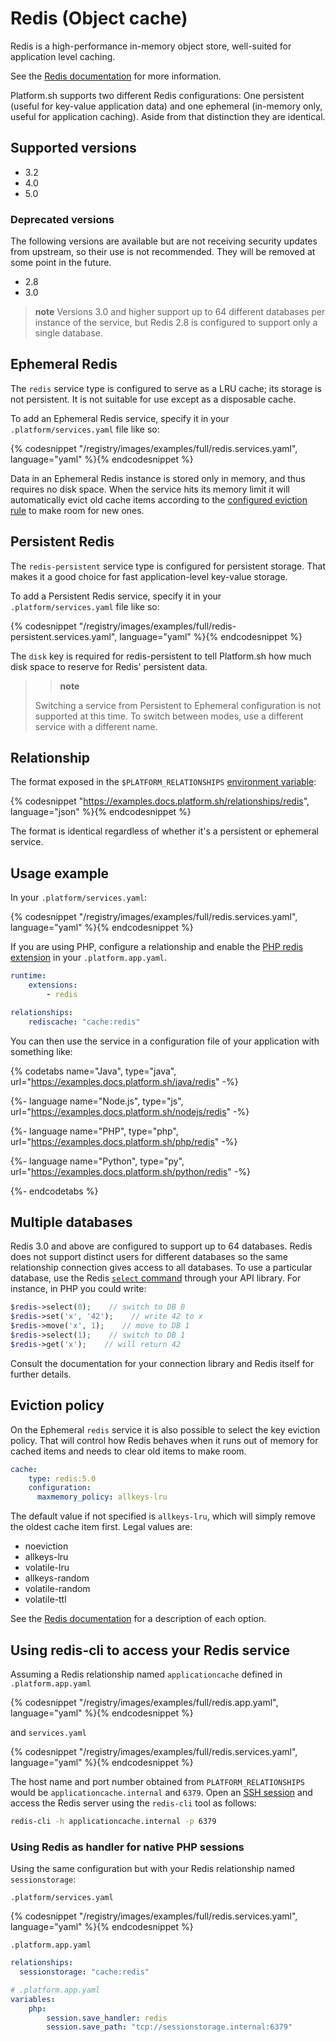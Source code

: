 # Redis (Object cache)

Redis is a high-performance in-memory object store, well-suited for application level caching.

See the [Redis documentation](https://redis.io/documentation) for more information.

Platform.sh supports two different Redis configurations: One persistent (useful for key-value application data) and one ephemeral (in-memory only, useful for application caching).  Aside from that distinction they are identical.

## Supported versions

* 3.2
* 4.0
* 5.0

### Deprecated versions

The following versions are available but are not receiving security updates from upstream, so their use is not recommended. They will be removed at some point in the future.

* 2.8
* 3.0

> **note**
> Versions 3.0 and higher support up to 64 different databases per instance of the service, but Redis 2.8 is configured to support only a single database.

## Ephemeral Redis

The `redis` service type is configured to serve as a LRU cache; its storage is not persistent.  It is not suitable for use except as a disposable cache.

To add an Ephemeral Redis service, specify it in your `.platform/services.yaml` file like so:

{% codesnippet "/registry/images/examples/full/redis.services.yaml", language="yaml" %}{% endcodesnippet %}

Data in an Ephemeral Redis instance is stored only in memory, and thus requires no disk space.  When the service hits its memory limit it will automatically evict old cache items according to the [configured eviction rule](#eviction-policy) to make room for new ones.

## Persistent Redis

The `redis-persistent` service type is configured for persistent storage. That makes it a good choice for fast application-level key-value storage.

To add a Persistent Redis service, specify it in your `.platform/services.yaml` file like so:

{% codesnippet "/registry/images/examples/full/redis-persistent.services.yaml", language="yaml" %}{% endcodesnippet %}

The `disk` key is required for redis-persistent to tell Platform.sh how much disk space to reserve for Redis' persistent data.

>> **note**
>
> Switching a service from Persistent to Ephemeral configuration is not supported at this time.  To switch between modes, use a different service with a different name.

## Relationship

The format exposed in the ``$PLATFORM_RELATIONSHIPS`` [environment variable](/development/variables.md#platformsh-provided-variables):

{% codesnippet "https://examples.docs.platform.sh/relationships/redis", language="json" %}{% endcodesnippet %}

The format is identical regardless of whether it's a persistent or ephemeral service.

## Usage example

In your ``.platform/services.yaml``:

{% codesnippet "/registry/images/examples/full/redis.services.yaml", language="yaml" %}{% endcodesnippet %}

If you are using PHP, configure a relationship and enable the [PHP redis extension](/languages/php/extensions.md) in your `.platform.app.yaml`.

```yaml
runtime:
    extensions:
        - redis

relationships:
    rediscache: "cache:redis"
```

You can then use the service in a configuration file of your application with something like:

{% codetabs name="Java", type="java", url="https://examples.docs.platform.sh/java/redis" -%}

{%- language name="Node.js", type="js", url="https://examples.docs.platform.sh/nodejs/redis" -%}

{%- language name="PHP", type="php", url="https://examples.docs.platform.sh/php/redis" -%}

{%- language name="Python", type="py", url="https://examples.docs.platform.sh/python/redis" -%}

{%- endcodetabs %}

## Multiple databases

Redis 3.0 and above are configured to support up to 64 databases.  Redis does not support distinct users for different databases so the same relationship connection gives access to all databases.  To use a particular database, use the Redis [`select` command](https://redis.io/commands/select) through your API library.  For instance, in PHP you could write:

```php
$redis->select(0);    // switch to DB 0
$redis->set('x', '42');    // write 42 to x
$redis->move('x', 1);    // move to DB 1
$redis->select(1);    // switch to DB 1
$redis->get('x');    // will return 42
```

Consult the documentation for your connection library and Redis itself for further details.

## Eviction policy

On the Ephemeral `redis` service it is also possible to select the key eviction policy.  That will control how Redis behaves when it runs out of memory for cached items and needs to clear old items to make room.

```yaml
cache:
    type: redis:5.0
    configuration:
      maxmemory_policy: allkeys-lru
```

The default value if not specified is `allkeys-lru`, which will simply remove the oldest cache item first.  Legal values are:

* noeviction
* allkeys-lru
* volatile-lru
* allkeys-random
* volatile-random
* volatile-ttl

See the [Redis documentation](https://redis.io/topics/lru-cache#eviction-policies) for a description of each option.

## Using redis-cli to access your Redis service

Assuming a Redis relationship named `applicationcache` defined in `.platform.app.yaml`

{% codesnippet "/registry/images/examples/full/redis.app.yaml", language="yaml" %}{% endcodesnippet %}

and `services.yaml`

{% codesnippet "/registry/images/examples/full/redis.services.yaml", language="yaml" %}{% endcodesnippet %}

The host name and port number obtained from `PLATFORM_RELATIONSHIPS` would be `applicationcache.internal` and `6379`. Open an [SSH session](/development/ssh.md) and access the Redis server using the `redis-cli` tool as follows:

```bash
redis-cli -h applicationcache.internal -p 6379
```

### Using Redis as handler for native PHP sessions

Using the same configuration but with your Redis relationship named `sessionstorage`:

`.platform/services.yaml`

{% codesnippet "/registry/images/examples/full/redis.services.yaml", language="yaml" %}{% endcodesnippet %}

`.platform.app.yaml`

```yaml
relationships:
  sessionstorage: "cache:redis"
```

```yaml
# .platform.app.yaml
variables:
    php:
        session.save_handler: redis
        session.save_path: "tcp://sessionstorage.internal:6379"
```

